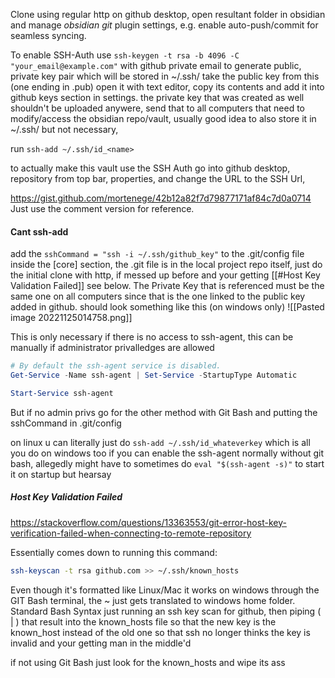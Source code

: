 Clone using regular http on github desktop, open resultant folder in obsidian and manage *obsidian git* plugin settings, e.g. enable auto-push/commit for seamless syncing.

To enable SSH-Auth use `ssh-keygen -t rsa -b 4096 -C "your_email@example.com"` with github private email to generate public, private key pair which will be stored in ~/.ssh/ take the public key from this (one ending in .pub) open it with text editor, copy its contents and add it into github keys section in settings. the private key that was created as well shouldn't be uploaded anywere, send that to all computers that need to modify/access the obsidian repo/vault, usually good idea to also store it in ~/.ssh/ but not necessary, 

run `ssh-add ~/.ssh/id_<name>`

to actually make this vault use the SSH Auth go into github desktop, repository from top bar, properties, and change the URL to the SSH Url,


https://gist.github.com/mortenege/42b12a82f7d79877171af84c7d0a0714
Just use the comment version for reference.

#### Cant ssh-add
add the `sshCommand = "ssh -i ~/.ssh/github_key"` to the .git/config file inside the [core] section, the .git file is in the local project repo itself, just do the initial clone with http, if messed up before and your getting [[#Host Key Validation Failed]] see below.
The Private Key that is referenced must be the same one on all computers since that is the one linked to the public key added in github.
should look something like this (on windows only)
![[Pasted image 20221125014758.png]]
 
This is only necessary if there is no access to ssh-agent, this can be manually if administrator privalledges are allowed
```powershell
# By default the ssh-agent service is disabled.
Get-Service -Name ssh-agent | Set-Service -StartupType Automatic

Start-Service ssh-agent
```
But if no admin privs go for the other method with Git Bash and putting the sshCommand in .git/config

on linux u can literally just do `ssh-add ~/.ssh/id_whateverkey` which is all you do on windows too if you can enable the ssh-agent normally without git bash, allegedly might have to sometimes do `eval "$(ssh-agent -s)"` to start it on startup but hearsay


##### Host Key Validation Failed
https://stackoverflow.com/questions/13363553/git-error-host-key-verification-failed-when-connecting-to-remote-repository

Essentially comes down to running this command:
```bash
ssh-keyscan -t rsa github.com >> ~/.ssh/known_hosts
```
Even though it's formatted like Linux/Mac it works on windows through the GIT Bash terminal, the ~ just gets translated to windows home folder. Standard Bash Syntax just running an ssh key scan for github, then piping ( | ) that result into the known_hosts file so that the new key is the known_host instead of the old one so that ssh no longer thinks the key is invalid and your getting man in the middle'd

if not using Git Bash just look for the known_hosts and wipe its ass
